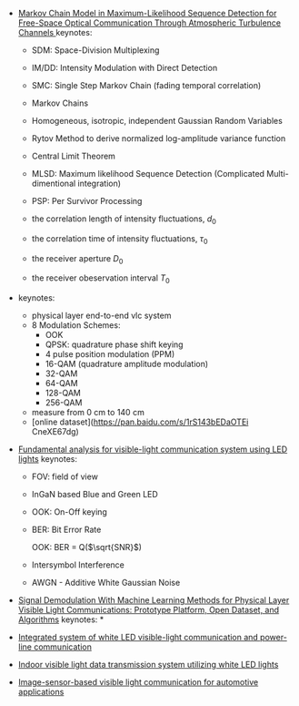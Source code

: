 
* [Markov Chain Model in Maximum-Likelihood
Sequence Detection for Free-Space Optical
Communication Through Atmospheric
Turbulence Channels
](https://ee.stanford.edu/~jmk/pubs/trans.com.smc.turb.pdf)
  keynotes: 

  * SDM: Space-Division Multiplexing
  * IM/DD: Intensity Modulation with Direct Detection
  * SMC: Single Step Markov Chain (fading temporal correlation)
  * Markov Chains
  * Homogeneous, isotropic, independent Gaussian Random Variables
  * Rytov Method to derive normalized log-amplitude variance function
  * Central Limit Theorem


  * MLSD: Maximum likelihood Sequence Detection (Complicated Multi-dimentional integration)
  * PSP: Per Survivor Processing

  * the correlation length of
  intensity fluctuations, $d_0$
  * the correlation time of intensity
  fluctuations, $\tau_0$
  * the receiver aperture $D_0$
  * the receiver obeservation interval $T_0$ 

* [](https://ieeexplore.ieee.org/stamp/stamp.jsp?tp=&arnumber=8661606)
  keynotes:
  * physical layer end-to-end vlc system
  * 8 Modulation Schemes:
    * OOK
    * QPSK: quadrature phase shift keying
    * 4 pulse position modulation (PPM)
    * 16-QAM (quadrature amplitude modulation)
    * 32-QAM
    * 64-QAM
    * 128-QAM
    * 256-QAM
  * measure from 0 cm to 140 cm
  * [online dataset](https://pan.baidu.com/s/1rS143bEDaOTEi
CneXE67dg)


* [Fundamental analysis for visible-light communication system using LED lights](https://ieeexplore.ieee.org/document/1277847)
  keynotes:
  * FOV: field of view
  * InGaN based Blue and Green LED
  * OOK: On-Off keying
  * BER: Bit Error Rate

    OOK: BER = Q($\sqrt{SNR}$)

  * Intersymbol Interference
  * AWGN - Additive White Gaussian Noise

* [Signal Demodulation With Machine Learning
Methods for Physical Layer Visible Light
Communications: Prototype Platform,
Open Dataset, and Algorithms](https://ieeexplore.ieee.org/document/8661606)
  keynotes:
    *

* [Integrated system of white LED visible-light communication and power-line communication](https://ieeexplore.ieee.org/document/1205458)

* [Indoor visible light data transmission system utilizing white LED lights](https://ieeexplore.ieee.org/document/6193006)

* [Image-sensor-based visible light communication for automotive applications](https://ieeexplore.ieee.org/document/6852088)


